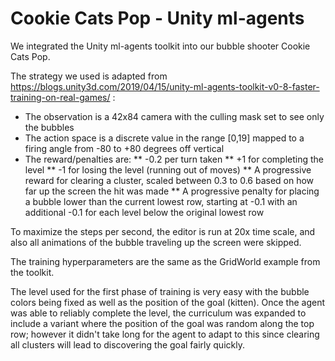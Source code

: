 # Cookie Cats Pop - Unity ml-agents

We integrated the Unity ml-agents toolkit into our bubble shooter Cookie Cats Pop.

The strategy we used is adapted from https://blogs.unity3d.com/2019/04/15/unity-ml-agents-toolkit-v0-8-faster-training-on-real-games/ :
* The observation is a 42x84 camera with the culling mask set to see only the bubbles
* The action space is a discrete value in the range [0,19] mapped to a firing angle from -80 to +80 degrees off vertical
* The reward/penalties are:
** -0.2 per turn taken
** +1 for completing the level
** -1 for losing the level (running out of moves)
** A progressive reward for clearing a cluster, scaled between 0.3 to 0.6 based on how far up the screen the hit was made
** A progressive penalty for placing a bubble lower than the current lowest row, starting at -0.1 with an additional -0.1 for each level below the original lowest row

To maximize the steps per second, the editor is run at 20x time scale, and also all animations of the bubble traveling up the screen were skipped.

The training hyperparameters are the same as the GridWorld example from the toolkit.

The level used for the first phase of training is very easy with the bubble colors being fixed as well as the position of the goal (kitten). Once the agent was able to reliably complete the level, the curriculum was expanded to include a variant where the position of the goal was random along the top row; however it didn't take long for the agent to adapt to this since clearing all clusters will lead to discovering the goal fairly quickly.
